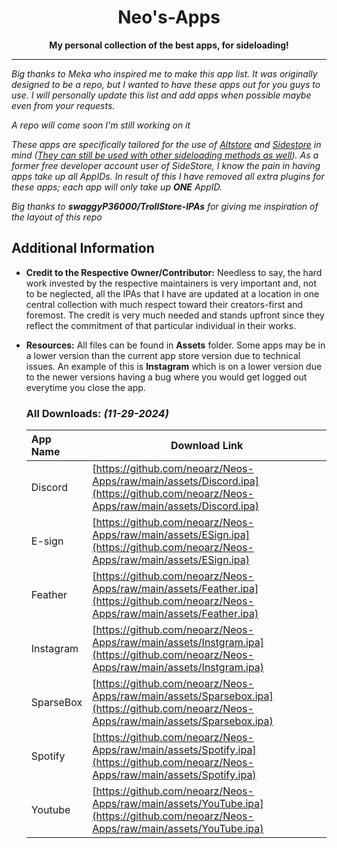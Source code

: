 <h1 align="center">Neo's-Apps</h1>

<p align="center"><strong>My personal collection of the best apps, for sideloading!</strong></p>
    
---

*Big thanks to Meka who inspired me to make this app list. It was originally designed to be a repo, but I wanted to have these apps out for you guys to use. I will personally update this list and add apps when possible maybe even from your requests.* 

*A repo will come soon I'm still working on it*

*These apps are specifically tailored for the use of [Altstore](https://altstore.io) and [Sidestore](https://sidestore.io) in mind (<u>They can still be used with other sideloading methods as well</u>). As a former free developer account user of SideStore, I know the pain in having apps take up all AppIDs. In result of this I have removed all extra plugins for these apps; each app will only take up **ONE** AppID.*

*Big thanks to **swaggyP36000/TrollStore-IPAs** for giving me inspiration of the layout of this repo*


## Additional Information
- **Credit to the Respective Owner/Contributor:** Needless to say, the hard work invested by the respective maintainers is very important and, not to be neglected, all the IPAs that I have are updated at a location in one central collection with much respect toward their creators-first and foremost. The credit is very much needed and stands upfront since they reflect the commitment of that particular individual in their works.

- **Resources:** All files can be found in **Assets** folder. Some apps may be in a lower version than the current app store version due to technical issues. An example of this is **Instagram** which is on a lower version due to the newer versions having a bug where you would get logged out everytime you close the app.


   ### All Downloads: *(11-29-2024)*
   
    | App Name | Download Link |
    |:------------------|-------------------------------------|
    | Discord | [https://github.com/neoarz/Neos-Apps/raw/main/assets/Discord.ipa](https://github.com/neoarz/Neos-Apps/raw/main/assets/Discord.ipa) |
    | E-sign | [https://github.com/neoarz/Neos-Apps/raw/main/assets/ESign.ipa](https://github.com/neoarz/Neos-Apps/raw/main/assets/ESign.ipa) |
    | Feather | [https://github.com/neoarz/Neos-Apps/raw/main/assets/Feather.ipa](https://github.com/neoarz/Neos-Apps/raw/main/assets/Feather.ipa) |
    | Instagram | [https://github.com/neoarz/Neos-Apps/raw/main/assets/Instgram.ipa](https://github.com/neoarz/Neos-Apps/raw/main/assets/Instgram.ipa) |
    | SparseBox | [https://github.com/neoarz/Neos-Apps/raw/main/assets/Sparsebox.ipa](https://github.com/neoarz/Neos-Apps/raw/main/assets/Sparsebox.ipa) |
    | Spotify | [https://github.com/neoarz/Neos-Apps/raw/main/assets/Spotify.ipa](https://github.com/neoarz/Neos-Apps/raw/main/assets/Spotify.ipa) |
    | Youtube | [https://github.com/neoarz/Neos-Apps/raw/main/assets/YouTube.ipa](https://github.com/neoarz/Neos-Apps/raw/main/assets/YouTube.ipa) |
  
